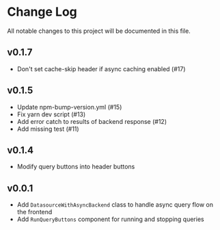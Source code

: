 # Change Log

All notable changes to this project will be documented in this file.

## v0.1.7

- Don't set cache-skip header if async caching enabled (#17)

## v0.1.5

- Update npm-bump-version.yml (#15)
- Fix yarn dev script (#13)
- Add error catch to results of backend response (#12)
- Add missing test (#11)

## v0.1.4

- Modify query buttons into header buttons

## v0.0.1

- Add `DatasourceWithAsyncBackend` class to handle async query flow on the frontend
- Add `RunQueryButtons` component for running and stopping queries
